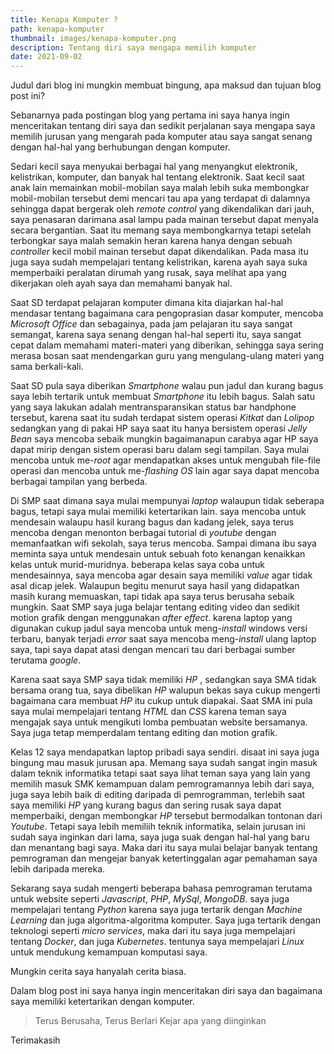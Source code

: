 ```yaml
---
title: Kenapa Komputer ?
path: kenapa-komputer
thumbnail: images/kenapa-komputer.png
description: Tentang diri saya mengapa memilih komputer
date: 2021-09-02
---
```


Judul dari blog ini mungkin membuat bingung, apa maksud dan tujuan blog post ini?

Sebanarnya pada postingan blog yang pertama ini saya hanya ingin menceritakan tentang diri saya dan sedikit perjalanan saya mengapa saya memilih jurusan yang mengarah pada komputer atau saya sangat senang dengan hal-hal yang berhubungan dengan komputer.

Sedari kecil saya menyukai berbagai hal yang menyangkut elektronik, kelistrikan, komputer, dan banyak hal tentang elektronik. Saat kecil saat anak lain memainkan mobil-mobilan saya malah lebih suka membongkar mobil-mobilan tersebut demi mencari tau apa yang terdapat di dalamnya sehingga dapat bergerak oleh _remote control_ yang dikendalikan dari jauh, saya penasaran darimana asal lampu pada mainan tersebut dapat menyala secara bergantian. Saat itu memang saya membongkarnya tetapi setelah terbongkar saya malah semakin heran karena hanya dengan sebuah _controller_ kecil mobil mainan tersebut dapat dikendalikan. Pada masa itu juga saya sudah mempelajari tentang kelistrikan, karena ayah saya suka memperbaiki peralatan dirumah yang rusak, saya melihat apa yang dikerjakan oleh ayah saya dan memahami banyak hal.

<!-- gambar -->

Saat SD terdapat pelajaran komputer dimana kita diajarkan hal-hal mendasar tentang bagaimana cara pengoprasian dasar komputer, mencoba _Microsoft Office_ dan sebagainya, pada jam pelajaran itu saya sangat semangat, karena saya senang dengan hal-hal seperti itu, saya sangat cepat dalam memahami materi-materi yang diberikan, sehingga saya sering merasa bosan saat mendengarkan guru yang mengulang-ulang materi yang sama berkali-kali.

Saat SD pula saya diberikan _Smartphone_ walau pun jadul dan kurang bagus saya lebih tertarik untuk membuat _Smartphone_ itu lebih bagus. Salah satu yang saya lakukan adalah mentransparansikan status bar handphone tersebut, karena saat itu sudah terdapat sistem operasi _Kitkat_ dan _Lolipop_ sedangkan yang di pakai HP saya saat itu hanya bersistem operasi _Jelly Bean_ saya mencoba sebaik mungkin bagaimanapun carabya agar HP saya dapat mirip dengan sistem operasi baru dalam segi tampilan. Saya mulai mencoba untuk me-_root_ agar mendapatkan akses untuk mengubah file-file operasi dan mencoba untuk me-_flashing_ _OS_ lain agar saya dapat mencoba berbagai tampilan yang berbeda.

<!-- flasing image -->

Di SMP saat dimana saya mulai mempunyai _laptop_ walaupun tidak seberapa bagus, tetapi saya mulai memiliki ketertarikan lain. saya mencoba untuk mendesain walaupu hasil kurang bagus dan kadang jelek, saya terus mencoba dengan menonton berbagai tutorial di _youtube_ dengan memanfaatkan wifi sekolah, saya terus mencoba. Sampai dimana ibu saya meminta saya untuk mendesain untuk sebuah foto kenangan kenaikkan kelas untuk murid-muridnya. beberapa kelas saya coba untuk mendesainnya, saya mencoba agar desain saya memiliki _value_ agar tidak asal dicap jelek. Walaupun begitu menurut saya hasil yang didapatkan masih kurang memuaskan, tapi tidak apa saya terus berusaha sebaik mungkin. Saat SMP saya juga belajar tentang editing video dan sedikit motion grafik dengan menggunakan _after effect_. karena laptop yang digunakan cukup jadul saya mencoba untuk meng-_install_ windows versi terbaru, banyak terjadi _error_ saat saya mencoba meng-_install_ ulang laptop saya, tapi saya dapat atasi dengan mencari tau dari berbagai sumber terutama _google_.

Karena saat saya SMP saya tidak memiliki _HP_ , sedangkan saya SMA tidak bersama orang tua, saya dibelikan _HP_ walupun bekas saya cukup mengerti bagaimana cara membuat _HP_ itu cukup untuk diapakai. Saat SMA ini pula saya mulai mempelajari tentang _HTML_ dan _CSS_ karena teman saya mengajak saya untuk mengikuti lomba pembuatan website bersamanya. Saya juga tetap memperdalam tentang editing dan motion grafik.

Kelas 12 saya mendapatkan laptop pribadi saya sendiri. disaat ini saya juga bingung mau masuk jurusan apa. Memang saya sudah sangat ingin masuk dalam teknik informatika tetapi saat saya lihat teman saya yang lain yang memilih masuk SMK kemampuan dalam pemrogramannya lebih dari saya, juga saya lebih baik di editing daripada di pemrogramman, terlebih saat saya memiliki _HP_ yang kurang bagus dan sering rusak saya dapat memperbaiki, dengan membongkar _HP_ tersebut bermodalkan tontonan dari _Youtube_. Tetapi saya lebih memiliih teknik informatika, selain jurusan ini sudah saya inginkan dari lama, saya juga suak dengan hal-hal yang baru dan menantang bagi saya. Maka dari itu saya mulai belajar banyak tentang pemrograman dan mengejar banyak ketertinggalan agar pemahaman saya lebih daripada mereka.

Sekarang saya sudah mengerti beberapa bahasa pemrograman terutama untuk website seperti _Javascript_, _PHP_, _MySql_, _MongoDB_. saya juga mempelajari tentang _Python_ karena saya juga tertarik dengan _Machine Learning_ dan juga algoritma-algoritma komputer. Saya juga tertarik dengan teknologi seperti _micro services_, maka dari itu saya juga mempelajari tentang _Docker_, dan juga _Kubernetes_. tentunya saya mempelajari _Linux_ untuk mendukung kemampuan komputasi saya.

Mungkin cerita saya hanyalah cerita biasa.

Dalam blog post ini saya hanya ingin menceritakan diri saya dan bagaimana saya memiliki ketertarikan dengan komputer.

> Terus Berusaha, Terus Berlari Kejar apa yang diinginkan

Terimakasih
